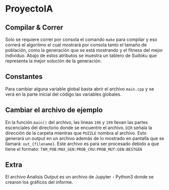 # ProyectoIA

## Compilar & Correr

Solo se requiere correr por consola el comando `make` para compilar y eso correrá el algoritmo el cual mostrará por consola tanto el tamaño de población, como la generación que se está mostrando y el fitness del mejor individuo. Abajo de estos atributos se muestra un tablero de Sudoku que representa la mejor solución de la generación.

## Constantes

Para cambiar alguna variable global basta abrir el archivo `main.cpp` y se verá en la parte inicial del código las variables globales.

## Cambiar el archivo de ejemplo

En la función `main()` del archivo, las lineas `196` y `199` llevan las partes escenciales del directorio donde se encuentre el archivo. `DIR` señala la dirección de la carpeta mientras que `PUZZLE` nombra al archivo. Esto generará un output en un archivo además de lo mostrado en pantalla que se llamará: `out_{filename}`. Este archivo es para ser procesado debido a que tiene el formato: `TAM_POB:MAX_GEN:PROB_CRU:PROB_MUT:GEN:BESTGEN`

## Extra

El archivo Analisis Output es un archivo de Jupyter - Python3 donde se crearon los gráficos del informe.